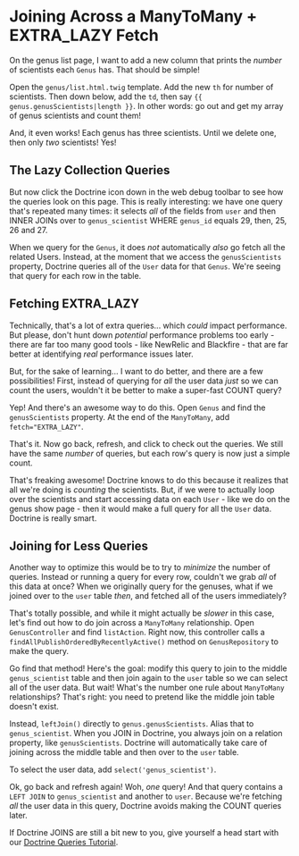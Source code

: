 # Joining Across a ManyToMany + EXTRA_LAZY Fetch

On the genus list page, I want to add a new column that prints the *number* of scientists
each `Genus` has. That should be simple!

Open the `genus/list.html.twig` template. Add the new `th` for number of scientists.
Then down below, add the `td`, then say `{{ genus.genusScientists|length }}`. In other
words: go out and get my array of genus scientists and count them!

And, it even works! Each genus has three scientists. Until we delete one, then
only *two* scientists! Yes!

## The Lazy Collection Queries

But now click the Doctrine icon down in the web debug toolbar to see how the queries
look on this page. This is really interesting: we have one query that's repeated
many times: it selects *all* of the fields from `user` and then INNER JOINs over to
`genus_scientist` WHERE `genus_id` equals 29, then, 25, 26 and 27.

When we query for the `Genus`, it does *not* automatically *also* go fetch all the
related Users. Instead, at the moment that we access the `genusScientists` property,
Doctrine queries all of the `User` data for that `Genus`. We're seeing that query
for each row in the table.

## Fetching EXTRA_LAZY

Technically, that's a lot of extra queries... which *could* impact performance.
But please, don't hunt down *potential* performance problems too early - there are
far too many good tools - like NewRelic and Blackfire - that are far better at identifying
*real* performance issues later.

But, for the sake of learning... I want to do better, and there are a few possibilities!
First, instead of querying for *all* the user data *just* so we can count the users,
wouldn't it be better to make a super-fast COUNT query?

Yep! And there's an awesome way to do this. Open `Genus` and find the `genusScientists`
property. At the end of the `ManyToMany`, add `fetch="EXTRA_LAZY"`.

That's it. Now go back, refresh, and click to check out the queries. We still have
the same *number* of queries, but each row's query is now just a simple count.

That's freaking awesome! Doctrine knows to do this because it realizes that all we're
doing is *counting* the scientists. But, if we were to actually loop over the scientists
and start accessing data on each `User` - like we do on the genus show page - then
it would make a full query for all the `User` data. Doctrine is really smart.

## Joining for Less Queries

Another way to optimize this would be to try to *minimize* the number of queries.
Instead or running a query for every row, couldn't we grab *all* of this data at
once? When we originally query for the genuses, what if we joined over to the `user`
table *then*, and fetched all of the users immediately?

That's totally possible, and while it might actually be *slower* in this case, let's
find out how to do join across a `ManyToMany` relationship. Open `GenusController`
and find `listAction`. Right now, this controller calls a
`findAllPublishOrderedByRecentlyActive()` method on `GenusRepository` to make the
query.

Go find that method! Here's the goal: modify this query to join to the middle
`genus_scientist` table and then join again to the `user` table so we can select
all of the user data. But wait! What's the number one rule about `ManyToMany` relationships?
That's right: you need to pretend like the middle join table doesn't exist.

Instead, `leftJoin()` directly to `genus.genusScientists`. Alias that to `genus_scientist`.
When you JOIN in Doctrine, you always join on a relation property, like `genusScientists`.
Doctrine will automatically take care of joining across the middle table and then
over to the `user` table.

To select the user data, add `select('genus_scientist')`.

Ok, go back and refresh again! Woh, *one* query! And that query contains a `LEFT JOIN`
to `genus_scientist` and another to `user`. Because we're fetching *all* the user
data in this query, Doctrine avoids making the COUNT queries later.

If Doctrine JOINS are still a bit new to you, give yourself a head start with our
[Doctrine Queries Tutorial](https://knpuniversity.com/screencast/doctrine-queries).
